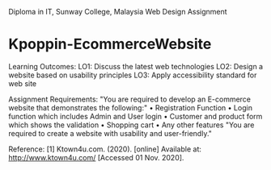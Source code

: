 Diploma in IT, Sunway College, Malaysia
Web Design Assignment
# Kpoppin-EcommerceWebsite

Learning Outcomes:
LO1: Discuss the latest web technologies
LO2: Design a website based on usability principles
LO3: Apply accessibility standard for web site

Assignment Requirements:
"You are required to develop an E-commerce website that demonstrates the following:"
• Registration Function
• Login function which includes Admin and User login
• Customer and product form which shows the validation
• Shopping cart
• Any other features
"You are required to create a website with usability and user-friendly."

Reference:
[1]	Ktown4u.com. (2020). [online] Available at: http://www.ktown4u.com/ [Accessed 01 Nov. 2020].
